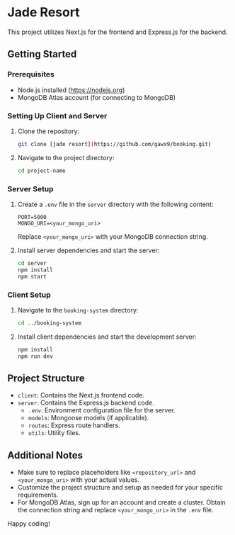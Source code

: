 # Jade Resort

This project utilizes Next.js for the frontend and Express.js for the backend.

## Getting Started

### Prerequisites

- Node.js installed (https://nodejs.org)
- MongoDB Atlas account (for connecting to MongoDB)

### Setting Up Client and Server

1. Clone the repository:

    ```bash
    git clone [jade resort](https://github.com/gawx9/booking.git)
    ```

2. Navigate to the project directory:

    ```bash
    cd project-name
    ```

### Server Setup

1. Create a `.env` file in the `server` directory with the following content:

    ```
    PORT=5000
    MONGO_URI=<your_mongo_uri>
    ```

    Replace `<your_mongo_uri>` with your MongoDB connection string.

2. Install server dependencies and start the server:

    ```bash
    cd server
    npm install
    npm start
    ```

### Client Setup

1. Navigate to the `booking-system` directory:

    ```bash
    cd ../booking-system
    ```

2. Install client dependencies and start the development server:

    ```bash
    npm install
    npm run dev
    ```

## Project Structure

- `client`: Contains the Next.js frontend code.
- `server`: Contains the Express.js backend code.
  - `.env`: Environment configuration file for the server.
  - `models`: Mongoose models (if applicable).
  - `routes`: Express route handlers.
  - `utils`: Utility files.

## Additional Notes

- Make sure to replace placeholders like `<repository_url>` and `<your_mongo_uri>` with your actual values.
- Customize the project structure and setup as needed for your specific requirements.
- For MongoDB Atlas, sign up for an account and create a cluster. Obtain the connection string and replace `<your_mongo_uri>` in the `.env` file.

Happy coding!
